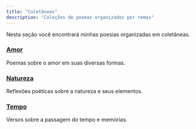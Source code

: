 ```yaml
---
title: "Coletâneas"
description: "Coleções de poemas organizados por temas"
---
```


Nesta seção você encontrará minhas poesias organizadas em coletâneas.

<div class="collections-list">
  <div class="collection-item">
    <h3><a href="amor/">Amor</a></h3>
    <p>Poemas sobre o amor em suas diversas formas.</p>
  </div>
  
  <div class="collection-item">
    <h3><a href="natureza/">Natureza</a></h3>
    <p>Reflexões poéticas sobre a natureza e seus elementos.</p>
  </div>
  
  <div class="collection-item">
    <h3><a href="tempo/">Tempo</a></h3>
    <p>Versos sobre a passagem do tempo e memórias.</p>
  </div>
</div>